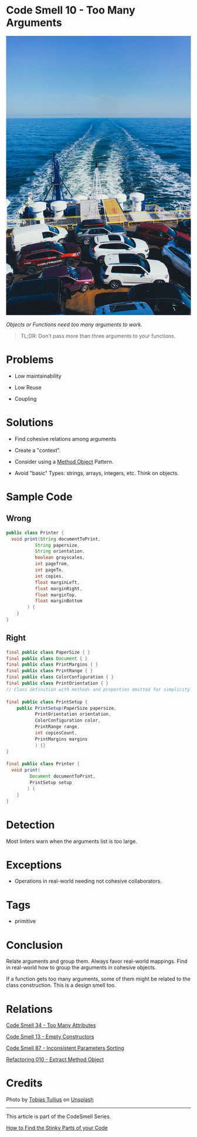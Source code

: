 # Code Smell 10 - Too Many Arguments

![Code Smell 10 - Too Many Arguments](Code%20Smell%2010%20-%20Too%20Many%20Arguments.jpg)

*Objects or Functions need too many arguments to work.*

> TL;DR: Don't pass more than three arguments to your functions.

# Problems

- Low maintainability

- Low Reuse

- Coupling

# Solutions

- Find cohesive relations among arguments

- Create a "context".

- Consider using a [Method Object](https://wiki.c2.com/?MethodObject) Pattern.

- Avoid "basic" Types: strings, arrays, integers, etc. Think on objects.

# Sample Code

## Wrong

[Gist Url]: # (https://gist.github.com/mcsee/ea7d32472830d5ea877be1438807fe89)
```java
public class Printer {   
  void print(String documentToPrint, 
           String papersize,
           String orientation, 
           boolean grayscales,
           int pagefrom,
           int pageTo,
           int copies,
           float marginLeft,
           float marginRight,
           float marginTop,
           float marginBottom         
        ) {
    }
}
```

## Right

[Gist Url]: # (https://gist.github.com/mcsee/200a18dd99a76a95155df4cb032b1d10)
```java
final public class PaperSize { }
final public class Document { }
final public class PrintMargins { }
final public class PrintRange { }  
final public class ColorConfiguration { }
final public class PrintOrientation { }
// Class definition with methods and properties omitted for simplicity

final public class PrintSetup {
    public PrintSetup(PaperSize papersize,
           PrintOrientation orientation, 
           ColorConfiguration color,
           PrintRange range,
           int copiesCount,
           PrintMargins margins
           ) {}
}

final public class Printer {   
  void print(
         Document documentToPrint, 
         PrintSetup setup        
        ) {
    }
}
```

# Detection

Most linters warn when the arguments list is too large.

# Exceptions

- Operations in real-world needing not cohesive collaborators.

# Tags

- primitive

# Conclusion

Relate arguments and group them.
Always favor real-world mappings. Find in real-world how to group the arguments in cohesive objects.

If a function gets too many arguments, some of them might be related to the class construction. This is a design smell too.

# Relations

[Code Smell 34 - Too Many Attributes](https://github.com/mcsee/Software-Design-Articles/tree/main/Articles/Code%20Smells/Code%20Smell%2034%20-%20Too%20Many%20Attributes/readme.md)

[Code Smell 13 - Empty Constructors](https://github.com/mcsee/Software-Design-Articles/tree/main/Articles/Code%20Smells/Code%20Smell%2013%20-%20Empty%20Constructors/readme.md)

[Code Smell 87 - Inconsistent Parameters Sorting](https://github.com/mcsee/Software-Design-Articles/tree/main/Articles/Code%20Smells/Code%20Smell%2087%20-%20Inconsistent%20Parameters%20Sorting/readme.md)

[Refactoring 010 - Extract Method Object](https://github.com/mcsee/Software-Design-Articles/tree/main/Articles/Refactorings/Refactoring%20010%20-%20Extract%20Method%20Object/readme.md)

# Credits

Photo by [Tobias Tullius](https://unsplash.com/@tobiastu) on [Unsplash](https://unsplash.com/s/photos/loaded)

* * *

This article is part of the CodeSmell Series.

[How to Find the Stinky Parts of your Code](https://github.com/mcsee/Software-Design-Articles/tree/main/Articles/Code%20Smells/How%20to%20Find%20the%20Stinky%20parts%20of%20your%20Code/readme.md)